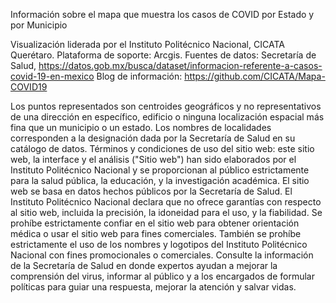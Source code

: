 Información sobre el mapa que muestra los casos de COVID por Estado y por Municipio

Visualización liderada por el Instituto Politécnico Nacional, CICATA Querétaro. Plataforma de soporte: Arcgis. 
Fuentes de datos: Secretaría de Salud, https://datos.gob.mx/busca/dataset/informacion-referente-a-casos-covid-19-en-mexico 
Blog de información: https://github.com/CICATA/Mapa-COVID19

Los puntos representados son centroides geográficos y no representativos de una dirección en específico, edificio o ninguna localización espacial más fina que un municipio o un estado.
Los nombres de localidades corresponden a la designación dada por la Secretaría de Salud en su catálogo de datos. 
Términos y condiciones de uso del sitio web: este sitio web, la interface y el análisis ("Sitio web") han sido elaborados por el Instituto Politécnico Nacional y se proporcionan al público estrictamente para la salud pública, la educación, y la investigación académica. El sitio web se basa en datos hechos públicos por la Secretaría de Salud. El Instituto Politécnico Nacional declara que no ofrece garantías con respecto al sitio web, incluida la precisión, la idoneidad para el uso, y la fiabilidad. Se prohíbe estrictamente confiar en el sitio web para obtener orientación médica o usar el sitio web para fines comerciales. También se prohíbe estrictamente el uso de los nombres y logotipos del Instituto Politécnico Nacional con fines promocionales o comerciales.
Consulte la información de la Secretaría de Salud en donde expertos ayudan a mejorar la comprensión del virus, informar al público y a los encargados de formular políticas para guiar una respuesta, mejorar la atención y salvar vidas.
